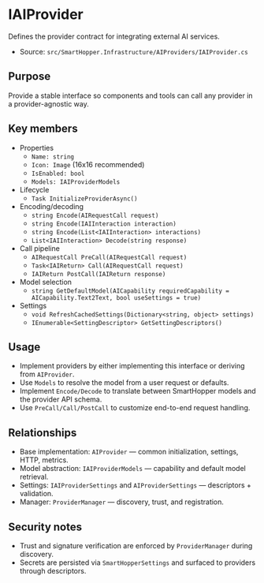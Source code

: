# IAIProvider

Defines the provider contract for integrating external AI services.

- Source: `src/SmartHopper.Infrastructure/AIProviders/IAIProvider.cs`

## Purpose

Provide a stable interface so components and tools can call any provider in a provider-agnostic way.

## Key members

- Properties
  - `Name: string`
  - `Icon: Image` (16x16 recommended)
  - `IsEnabled: bool`
  - `Models: IAIProviderModels`
- Lifecycle
  - `Task InitializeProviderAsync()`
- Encoding/decoding
  - `string Encode(AIRequestCall request)`
  - `string Encode(IAIInteraction interaction)`
  - `string Encode(List<IAIInteraction> interactions)`
  - `List<IAIInteraction> Decode(string response)`
- Call pipeline
  - `AIRequestCall PreCall(AIRequestCall request)`
  - `Task<IAIReturn> Call(AIRequestCall request)`
  - `IAIReturn PostCall(IAIReturn response)`
- Model selection
  - `string GetDefaultModel(AICapability requiredCapability = AICapability.Text2Text, bool useSettings = true)`
- Settings
  - `void RefreshCachedSettings(Dictionary<string, object> settings)`
  - `IEnumerable<SettingDescriptor> GetSettingDescriptors()`

## Usage

- Implement providers by either implementing this interface or deriving from `AIProvider`.
- Use `Models` to resolve the model from a user request or defaults.
- Implement `Encode/Decode` to translate between SmartHopper models and the provider API schema.
- Use `PreCall/Call/PostCall` to customize end-to-end request handling.

## Relationships

- Base implementation: `AIProvider` — common initialization, settings, HTTP, metrics.
- Model abstraction: `IAIProviderModels` — capability and default model retrieval.
- Settings: `IAIProviderSettings` and `AIProviderSettings` — descriptors + validation.
- Manager: `ProviderManager` — discovery, trust, and registration.

## Security notes

- Trust and signature verification are enforced by `ProviderManager` during discovery.
- Secrets are persisted via `SmartHopperSettings` and surfaced to providers through descriptors.
